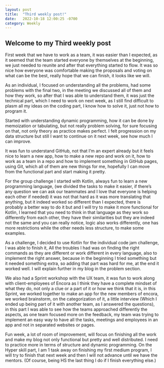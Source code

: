 ```yaml
---
layout: post
title:  "Third weekly post!"
date:   2022-10-18 12:00:25 -0700
category: Weekly
---
```

## Welcome to my Third weekly post

First week that we have to work as a team, it was easier than I expected, as it seemed that the team
started everyone by themselves at the beginning, we just needed to reunite and after that everything 
started to flow. It was so nice how everyone was comfortable making the proposals and voting on what 
can be the best, really hope that we can finish, it looks like we will. 

As an individual, I focused on understanding all the problems, had some problems with the final two, 
in the meeting we discussed all of them and how they work, so after that I was able to understand them, 
it was just the technical part, which I need to work on next week, as I still find difficult to plasm 
all my ideas on the coding part, I know how to solve it, just not how to program it. 

Started with understanding dynamic programming, how it can be done by memoization or tabulating, but not really problem solving, for sure focusing 
on that, not only theory as practice makes perfect. I felt progression on my data structure but still I want to continue on it next week, 
see how much I can improve. 

It was fun to understand GitHub, not that I’m an expert already but it feels nice to learn a new app, how to make a new repo and work on it, 
how to work as a team in a repo and how to implement something in GitHub pages, using Git, which all of them are new things for me, 
hopefully I can move from the functional part and start making it pretty. 

For the group challenge I started with Kotlin, always fun to learn a new programming language, (we divided the tasks to make it easier, 
if there’s any question we can ask our teammates and I love that everyone is helping each other if needed) it was not that hard as it was 
more translating that anything, but it indeed worked so different than I expected, there is probably a better way to do it but and I will 
try to make it more functional for Kotlin, I learned that you need to think in that language as they work so differently from each other, 
they have their similarities but they are indeed not the same and you can really notice, logic also works differently, one has more 
restrictions while the other needs less structure, to make some examples. 

As a challenge, I decided to use Kotlin for the individual code jam challenge, I was able to finish it, All the troubles I had was on 
finding the right commands as they are different or work different in every language, also to implement the right answer, because in 
the beginning I tried something but it needed something extra, so adding that part was hard for me, at the end it worked well. 
I will explain further in my blog in the problem section. 

We also had a Sprint workshop with the UX team, it was fun to work along with client-employees of Encora as I think they have a complete mindset 
of what they do, not only a clue or a part of it or how we think that it is, in this Sprint, we worked together to make an app for the new members 
of encora, we worked brainstorm, on the categorization of it, a little interview (Which I ended up being part of it with another team, as 
I answered the questions), in this part I was able to see how the teams approached differently the aspects, as one team focused more on the feedback, 
my team was trying to implement an easy way to have all the tasks, meetings and employees in an app and not in separated websites or pages.  

Fun week, a lot of room of improvement, will focus on finishing all the work and make my blog not only functional but pretty and well distributed. 
I need to practice more in terms of structure and dynamic programming. On the Hyper skill part, I am 1 task away on finishing my first medium program, 
I will try to finish that next week and then I will not advance until we have the mentors. (Of course, being HS the last thing I do if 
I finish everything else.) 